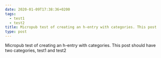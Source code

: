 ```yaml
---
date: 2020-01-09T17:38:36+0200
tags:
  - test1
  - test2
title: Micropub test of creating an h-entry with categories. This post should have two categories, test1 and test2
type: post
---
```

Micropub test of creating an h-entry with categories. This post should have two categories, test1 and test2

